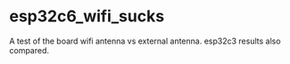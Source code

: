 # esp32c6_wifi_sucks
A test of the board wifi antenna vs external antenna. esp32c3 results also compared.
